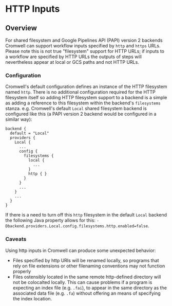 # HTTP Inputs

## Overview

For shared filesystem and Google Pipelines API (PAPI) version 2 backends Cromwell can support workflow inputs specified by `http` and `https` URLs.
Please note this is not true "filesystem" support for HTTP URLs;
if inputs to a workflow are specified by HTTP URLs the outputs of steps will nevertheless appear at local or GCS paths and not HTTP
URLs.

### Configuration

Cromwell's default configuration defines an instance of the HTTP filesystem named `http`. There is no additional configuration
required for the HTTP filesystem itself so adding HTTP filesystem support to a backend is a simple as
adding a reference to this filesystem within the backend's `filesystems` stanza. e.g. Cromwell's default `Local` shared filesystem
backend is configured like this (a PAPI version 2 backend would be configured in a similar way):

```
backend {
  default = "Local"
  providers {
    Local {
      ...
      config {
        filesystems {
          local {
            ...
          }
          http { }
        }
      }
      ...
    }
    ...
  }
}
```

If there is a need to turn off this `http` filesystem in the default `Local` backend the following Java property
allows for this: `-Dbackend.providers.Local.config.filesystems.http.enabled=false`.

### Caveats

Using http inputs in Cromwell can produce some unexpected behavior:
- Files specified by http URIs will be renamed locally, so programs that rely on file extensions or other filenaming conventions may not function properly
- Files ostensibly located in the same remote http-defined directory will not be colocalted locally. This can cause problems if a program is expecting an index file (e.g. `.fai`), to appear in the same directory as the associated data file (e.g. `.fa`) without offering an means of specifying the index location.
